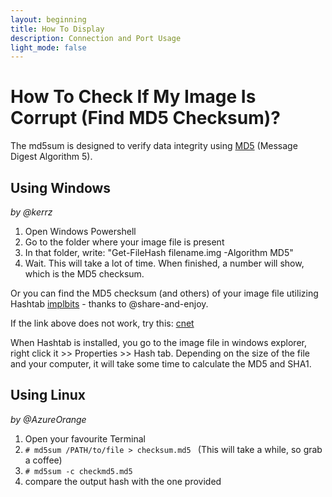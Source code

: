 ```yaml
---
layout: beginning
title: How To Display
description: Connection and Port Usage
light_mode: false
---
```


# How To Check If My Image Is Corrupt (Find MD5 Checksum)?

The md5sum is designed to verify data integrity using [MD5](https://en.wikipedia.org/wiki/MD5) (Message Digest Algorithm 5).

## Using Windows   
_by @kerrz_

1. Open Windows Powershell 
2. Go to the folder where your image file is present
3. In that folder, write: "Get-FileHash filename.img -Algorithm MD5"
4. Wait. This will take a lot of time. When finished, a number will show, which is the MD5 checksum.

Or you can find the MD5 checksum (and others) of your image file utilizing Hashtab [implbits](http://implbits.com/) - thanks to @share-and-enjoy. 

If the link above does not work, try this: [cnet](https://download.cnet.com/HashTab/3000-2094_4-84837.html)

When Hashtab is installed, you go to the image file in windows explorer, right click it >> Properties >> Hash tab. Depending on the size of the file and your computer, it will take some time to calculate the MD5 and SHA1. 

## Using Linux
_by @AzureOrange_

1. Open your favourite Terminal
2. `# md5sum /PATH/to/file > checksum.md5 ` (This will take a while, so grab a coffee)
3. `# md5sum -c checkmd5.md5 `
3. compare the output hash with the one provided